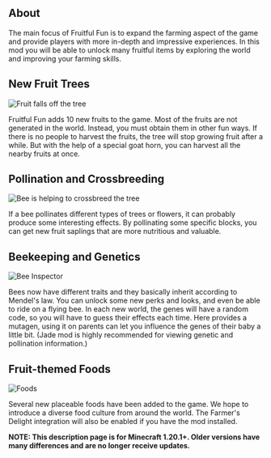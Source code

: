 ## About

The main focus of Fruitful Fun is to expand the farming aspect of the game and provide players with
more in-depth and impressive experiences. In this mod you will be able to unlock many fruitful items
by exploring the world and improving your farming skills.

## New Fruit Trees

![Fruit falls off the tree](https://cdn.modrinth.com/data/cached_images/74328ec80905ccbd5daff671cfbd6b88636068b1.webp)

Fruitful Fun adds 10 new fruits to the game. Most of the fruits are not generated in the world. Instead,
you must obtain them in other fun ways. If there is no people to harvest the fruits, the tree will stop
growing fruit after a while. But with the help of a special goat horn, you can harvest all the nearby
fruits at once.

## Pollination and Crossbreeding

![Bee is helping to crossbreed the tree](https://cdn.modrinth.com/data/4bZDWNlG/images/1918aae07b08d78c485ffc5c486fcf82f4f68356.webp)

If a bee pollinates different types of trees or flowers, it can probably produce some interesting effects.
By pollinating some specific blocks, you can get new fruit saplings that are more nutritious and valuable.

## Beekeeping and Genetics

![Bee Inspector](https://cdn.modrinth.com/data/4bZDWNlG/images/1c3f5bd6e27c0a5d906da485420bb480e21dbf1a.webp)

Bees now have different traits and they basically inherit according to Mendel's law. You can unlock some
new perks and looks, and even be able to ride on a flying bee. In each new world, the genes will have a random
code, so you will have to guess their effects each time. Here provides a mutagen, using it on parents can
let you influence the genes of their baby a little bit. (Jade mod is highly recommended for viewing genetic
and pollination information.)

## Fruit-themed Foods

![Foods](https://cdn.modrinth.com/data/cached_images/7fd8ffec2e4db54cba225f52c996953560fe54ae.webp)

Several new placeable foods have been added to the game. We hope to introduce a diverse food culture from
around the world. The Farmer's Delight integration will also be enabled if you have the mod installed.

**NOTE: This description page is for Minecraft 1.20.1+. Older versions have many differences and are no
longer receive updates.**
